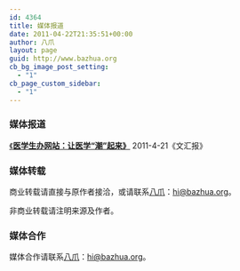 ```yaml
---
id: 4364
title: 媒体报道
date: 2011-04-22T21:35:51+00:00
author: 八爪
layout: page
guid: http://www.bazhua.org
cb_bg_image_post_setting:
  - "1"
cb_page_custom_sidebar:
  - "1"
---
```

### 媒体报道

<a href="http://whb.news365.com.cn/jkw/201104/t20110421_3015754.htm" target="_blank">《<strong>医学生办网站：让医学“潮”起来》</strong></a> 2011-4-21《文汇报》

### 媒体转载

商业转载请直接与原作者接洽，或请联系[八爪](mailto:hi@bazhua.org)：hi@bazhua.org。

非商业转载请注明来源及作者。

### 媒体合作

媒体合作请联系[八爪](mailto:hi@bazhua.org)：hi@bazhua.org。
